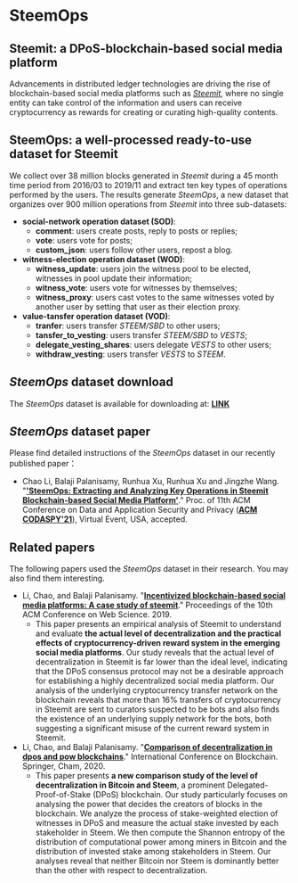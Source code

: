 # SteemOps
## Steemit: a DPoS-blockchain-based social media platform
Advancements in distributed ledger technologies are driving the rise of blockchain-based social media platforms such as [*Steemit*](https://steemit.com/), where no single entity can take control of the information and users can receive cryptocurrency as rewards for creating or curating high-quality contents. 

## SteemOps: a well-processed ready-to-use dataset for Steemit
We collect over 38 million blocks generated in *Steemit* during a 45 month time period from 2016/03 to 2019/11 and extract ten key types of operations performed by the users.
The results generate *SteemOps*, a new dataset that organizes over 900 million operations from *Steemit* into three sub-datasets:
- **social-network operation dataset (SOD)**: 
  - **comment**: users create posts, reply to posts or replies;
  - **vote**: users vote for posts;
  - **custom_json**: users follow other users, repost a blog.
- **witness-election operation dataset (WOD)**:
  - **witness_update**: users join the witness pool to be elected, witnesses in pool update their information;
  - **witness_vote**: users vote for witnesses by themselves;
  - **witness_proxy**: users cast votes to the same witnesses voted by another user by setting that user as their election proxy.
- **value-tansfer operation dataset (VOD)**:
  - **tranfer**: users transfer *STEEM/SBD* to other users;
  - **tansfer_to_vesting**: users transfer *STEEM/SBD* to *VESTS*;
  - **delegate_vesting_shares**: users delegate *VESTS* to other users;
  - **withdraw_vesting**: users transfer *VESTS* to *STEEM*.

## *SteemOps* dataset download
The *SteemOps* dataset is available for downloading at: [**LINK**](https://bjtueducn-my.sharepoint.com/:f:/g/personal/li_chao_bjtu_edu_cn/EruRt6_AvX9OgOnFev-SYxMBDh_OWwGVx_XiiCcBM_dxhg?e=O1GWRd)

## *SteemOps* dataset paper
Please find detailed instructions of the *SteemOps* dataset in our recently published paper：
*  Chao Li, Balaji Palanisamy, Runhua Xu, Runhua Xu and Jingzhe Wang. "[**'SteemOps: Extracting and Analyzing Key Operations in Steemit Blockchain-based Social Media Platform'**](http://www.lichao.work/files/2021-C-CODASPY.pdf)." Proc. of 11th ACM Conference on Data and Application Security and Privacy ([**ACM CODASPY'21**](http://www.codaspy.org/2021/)), Virtual Event, USA, accepted.


## Related papers
The following papers used the *SteemOps* dataset in their research. You may also find them interesting.
- Li, Chao, and Balaji Palanisamy. "[**Incentivized blockchain-based social media platforms: A case study of steemit**](https://www.researchgate.net/profile/Chao_Li146/publication/334159420_Incentivized_Blockchain-based_Social_Media_Platforms_A_Case_Study_of_Steemit/links/5d25f3ba458515c11c234419/Incentivized-Blockchain-based-Social-Media-Platforms-A-Case-Study-of-Steemit.pdf)." Proceedings of the 10th ACM Conference on Web Science. 2019.
  - This paper presents an empirical analysis of Steemit to understand and evaluate **the actual level of decentralization and the practical effects of cryptocurrency-driven reward system in the emerging social media platforms**. Our study reveals that the actual level of decentralization in Steemit is far lower than the ideal level, indicating that the DPoS consensus protocol may not be a desirable approach for establishing a highly decentralized social media platform. Our analysis of the underlying cryptocurrency transfer network on the blockchain reveals that more than 16% transfers of cryptocurrency in Steemit are sent to curators suspected to be bots and also finds the existence of an underlying supply network for the bots, both suggesting a significant misuse of the current reward system in Steemit.
- Li, Chao, and Balaji Palanisamy. "[**Comparison of decentralization in dpos and pow blockchains**](https://www.researchgate.net/publication/344372774_Comparison_of_Decentralization_in_DPoS_and_PoW_Blockchains)." International Conference on Blockchain. Springer, Cham, 2020.
  - This paper presents **a new comparison study of the level of decentralization in Bitcoin and Steem**, a prominent Delegated-Proof-of-Stake (DPoS) blockchain. Our study particularly focuses on analysing the power that decides the creators of blocks in the blockchain. We analyze the process of stake-weighted election of witnesses in DPoS and measure the actual stake invested by each stakeholder in Steem. We then compute the Shannon entropy of the distribution of computational power among miners in Bitcoin and the distribution of invested stake among stakeholders in Steem. Our analyses reveal that neither Bitcoin nor Steem is dominantly better than the other with respect to decentralization. 
